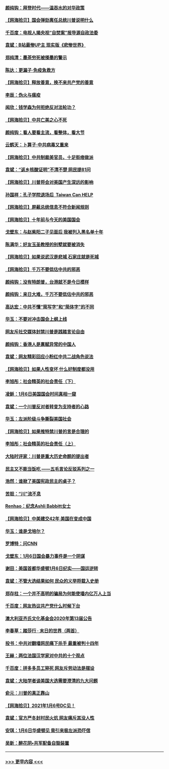 #### [颜纯钩：拜登时代——温吞水的对华政策](../pages/nsc993/n12713245.md?t=01270351) 
#### [【网海拾贝】国会弹劾离任总统川普说明什么](../pages/nsc993/n12712816.md?t=01270351) 
#### [千百度：电视人揭央视“自焚案”报导源自政法委](../pages/nsc993/n12709760.md?t=01270351) 
#### [袁斌：B站最惨UP主 现实版《悲惨世界》](../pages/nsc993/n12709686.md?t=01270351) 
#### [郑纯清：墨茶穷死被搽墨的警示](../pages/nsc993/n12709262.md?t=01270351) 
#### [陈达：更漏子·免疫急救方](../pages/nsc993/n12709244.md?t=01270351) 
#### [【网海拾贝】释放善意，换不来共产党的善意](../pages/nsc993/n12708361.md?t=01270351) 
#### [李辰：伪火与瘟疫](../pages/nsc993/n12707981.md?t=01270351) 
#### [闻欣：钱学森为何拒绝反对法轮功？](../pages/nsc993/n12707407.md?t=01270351) 
#### [【网海拾贝】中共亡美之心不死](../pages/nsc993/n12707621.md?t=01270351) 
#### [颜纯钩：看人要看主流，看整体，看大节](../pages/nsc993/n12707536.md?t=01270351) 
#### [云鹤天：卜算子‧中共病毒又重来](../pages/nsc993/n12707408.md?t=01270351) 
#### [【网海拾贝】中共制裁美官员，十足街痞做派](../pages/nsc993/n12705115.md?t=01270351) 
#### [袁斌：“返乡核酸证明”不清不楚 网民提81问](../pages/nsc993/n12704982.md?t=01270351) 
#### [【网海拾贝】川普将会对美国产生深远的影响](../pages/nsc993/n12703045.md?t=01270351) 
#### [孙国祥：孔子学院退场后  Taiwan Can HELP](../pages/nsc993/n12702430.md?t=01270351) 
#### [【网海拾贝】屏蔽总统信息不符合新闻规则](../pages/nsc993/n12699998.md?t=01270351) 
#### [【网海拾贝】十年前与今天的美国国会](../pages/nsc993/n12696993.md?t=01270351) 
#### [戈壁东：与赵紫阳二子见面后 我被列入黑名单十年](../pages/nsc993/n12696215.md?t=01270351) 
#### [陈满华：好友玉圣教授的别墅就要被消失](../pages/nsc993/n12695411.md?t=01270351) 
#### [【网海拾贝】如果说武汉是悲城 石家庄就是死城](../pages/nsc993/n12694589.md?t=01270351) 
#### [【网海拾贝】千万不要低估中共的邪恶](../pages/nsc993/n12692771.md?t=01270351) 
#### [颜纯钩：没有特朗普，台港就不是今日模样](../pages/nsc993/n12692678.md?t=01270351) 
#### [颜纯钩：来日大难，千万不要低估中共的邪恶](../pages/nsc993/n12692080.md?t=01270351) 
#### [高达宏：中共不懂“简写字”和“简体字”的不同](../pages/nsc993/n12692068.md?t=01270351) 
#### [华玉：不要对冲击国会上纲上线](../pages/nsc993/n12689948.md?t=01270351) 
#### [网友斥社交媒体封禁川普是践踏言论自由](../pages/nsc993/n12687482.md?t=01270351) 
#### [颜纯钩：香港人是禀赋异常的中国人](../pages/nsc993/n12685142.md?t=01270351) 
#### [袁斌：网友精彩回应小粉红中共二战角色说法](../pages/nsc993/n12684994.md?t=01270351) 
#### [【网海拾贝】如果人性变坏 什么好制度都没用](../pages/nsc993/n12683000.md?t=01270351) 
#### [李旭彤：社会精英的社会责任（下）](../pages/nsc993/n12680604.md?t=01270351) 
#### [凌稣：1月6日美国国会时间真相一窥](../pages/nsc993/n12682780.md?t=01270351) 
#### [袁斌：一个川普反对者转变为支持者的心路](../pages/nsc993/n12682700.md?t=01270351) 
#### [华玉：左派阶级斗争撕裂美国社会](../pages/nsc993/n12681226.md?t=01270351) 
#### [【网海拾贝】如果推特禁川普的言是合理的](../pages/nsc993/n12681232.md?t=01270351) 
#### [李旭彤：社会精英的社会责任（上）](../pages/nsc993/n12680501.md?t=01270351) 
#### [大陆时评家：川普是重大历史命题的提出者](../pages/nsc993/n12679904.md?t=01270351) 
#### [民主又不能当饭吃 ——五毛言论反驳系列之一](../pages/nsc993/n12679877.md?t=01270351) 
#### [浩然：谁掀了美国宪政民主的桌子？](../pages/nsc993/n12679850.md?t=01270351) 
#### [苦胆：“川”流不息](../pages/nsc993/n12678388.md?t=01270351) 
#### [Renhao：纪念Ashli Babbitt女士](../pages/nsc993/n12678359.md?t=01270351) 
#### [【网海拾贝】中美建交42年 美国在变成中国](../pages/nsc993/n12678324.md?t=01270351) 
#### [华玉：谁是戈培尔？](../pages/nsc993/n12677515.md?t=01270351) 
#### [罗博特：问CNN](../pages/nsc993/n12677172.md?t=01270351) 
#### [戈壁东：1月6日国会暴力事件是一个阴谋](../pages/nsc993/n12674639.md?t=01270351) 
#### [谢田：美国首都华盛顿1月6日纪实——国运逆转](../pages/nsc993/n12673190.md?t=01270351) 
#### [袁斌：不管大选结果如何 民众的义举将载入史册](../pages/nsc993/n12672787.md?t=01270351) 
#### [郑存柱：一个并不高明的骗局为何能使墙内亿万人上当](../pages/nsc993/n12671449.md?t=01270351) 
#### [千百度：网友热议共产党什么时候下台](../pages/nsc993/n12670442.md?t=01270351) 
#### [澳大利亚齐氏文化基金会2020年第13届公告](../pages/nsc993/n12670273.md?t=01270351) 
#### [李春草：踏莎行 · 末日的世界（两首）](../pages/nsc993/n12670253.md?t=01270351) 
#### [投书：中共对翻墙网民痛下杀手 最重被判十四年](../pages/nsc993/n12670190.md?t=01270351) 
#### [王赫：两位法国汉学家对中共的十个观点](../pages/nsc993/n12669593.md?t=01270351) 
#### [千百度：拼多多员工猝死 网友斥劳动法是摆设](../pages/nsc993/n12668081.md?t=01270351) 
#### [袁斌：大陆学者谈美国大选需要澄清的九大问题](../pages/nsc993/n12668023.md?t=01270351) 
#### [俞元：川普的真正靠山](../pages/nsc993/n12668000.md?t=01270351) 
#### [【网海拾贝】2021年1月6号DC见！](../pages/nsc993/n12664957.md?t=01270351) 
#### [袁斌：官方严冬封村民火炕 网友痛斥其没人性](../pages/nsc993/n12664882.md?t=01270351) 
#### [安琪：1月6日华盛顿见 竟引来极左派恐吓信](../pages/nsc993/n12664831.md?t=01270351) 
#### [吴新：醉花阴•共军配备自毁装置](../pages/nsc993/n12664766.md?t=01270351) 

----
#### [ >>> 更早内容 <<< ](../indexes/nsc993-earlier.md)
